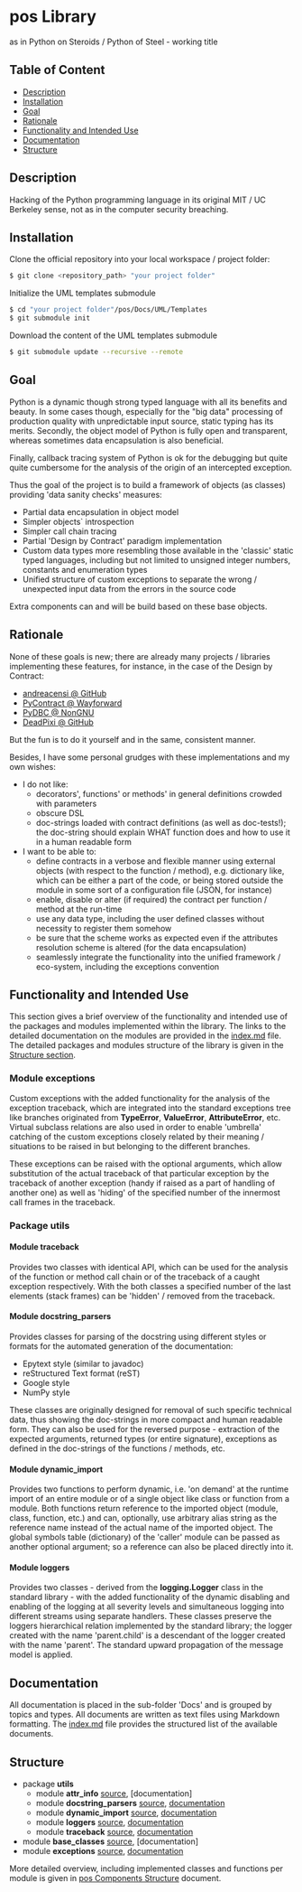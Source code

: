 # pos Library

as in Python on Steroids / Python of Steel - working title

## Table of Content

* [Description](#Description)
* [Installation](#Installation)
* [Goal](#Goal)
* [Rationale](#Rationale)
* [Functionality and Intended Use](#Functionality-and-Intended-Use)
* [Documentation](#Documentation)
* [Structure](#Structure)

## Description

Hacking of the Python programming language in its original MIT / UC Berkeley sense, not as in the computer security breaching.

## Installation

Clone the official repository into your local workspace / project folder:

```bash
$ git clone <repository_path> "your project folder"
```

Initialize the UML templates submodule

```bash
$ cd "your project folder"/pos/Docs/UML/Templates
$ git submodule init
```

Download the content of the UML templates submodule

```bash
$ git submodule update --recursive --remote
```

## Goal

Python is a dynamic though strong typed language with all its benefits and beauty. In some cases though, especially for the "big data" processing of production quality with unpredictable input source, static typing has its merits.
Secondly, the object model of Python is fully open and transparent, whereas sometimes data encapsulation is also beneficial.

Finally, callback tracing system of Python is ok for the debugging but quite quite cumbersome for the analysis of the origin of an intercepted exception.

Thus the goal of the project is to build a framework of objects (as classes) providing 'data sanity checks' measures:

* Partial data encapsulation in object model
* Simpler objects` introspection
* Simpler call chain tracing
* Partial 'Design by Contract' paradigm implementation
* Custom data types more resembling those available in the 'classic' static typed languages, including but not limited to unsigned integer numbers, constants and enumeration types
* Unified structure of custom exceptions to separate the wrong / unexpected input data from the errors in the source code

Extra components can and will be build based on these base objects.

## Rationale

None of these goals is new; there are already many projects / libraries implementing these features, for instance, in the case of the Design by Contract:

* [andreacensi @ GitHub](https://andreacensi.github.io/contracts/)
* [PyContract @ Wayforward](http://www.wayforward.net/pycontract/)
* [PyDBC @ NonGNU](http://www.nongnu.org/pydbc/)
* [DeadPixi @ GitHub](https://github.com/deadpixi/contracts)

But the fun is to do it yourself and in the same, consistent manner.

Besides, I have some personal grudges with these implementations and my own wishes:

* I do not like:
  - decorators', functions' or methods' in general definitions crowded with parameters
  - obscure DSL
  - doc-strings loaded with contract definitions (as well as doc-tests!); the doc-string should explain WHAT function does and how to use it in a human readable form
* I want to be able to:
  - define contracts in a verbose and flexible manner using external objects (with respect to the function / method), e.g. dictionary like, which can be either a part of the code, or being stored outside the module in some sort of a configuration file (JSON, for instance)
  - enable, disable or alter (if required) the contract per function / method at the run-time
  - use any data type, including the user defined classes without necessity to register them somehow
  - be sure that the scheme works as expected even if the attributes resolution scheme is altered (for the data encapsulation)
  - seamlessly integrate the functionality into the unified framework / eco-system, including the exceptions convention

## Functionality and Intended Use

This section gives a brief overview of the functionality and intended use of the packages and modules implemented within the library. The links to the detailed documentation on the modules are provided in the [index.md](./Docs/index.md) file. The detailed packages and modules structure of the library is given in the [Structure section](#structure).

### Module exceptions

Custom exceptions with the added functionality for the analysis of the exception traceback, which are integrated into the standard exceptions tree like branches originated from **TypeError**, **ValueError**, **AttributeError**, etc. Virtual subclass relations are also used in order to enable 'umbrella' catching of the custom exceptions closely related by their meaning / situations to be raised in but belonging to the different branches.

These exceptions can be raised with the optional arguments, which allow substitution of the actual traceback of that particular exception by the traceback of another exception (handy if raised as a part of handling of another one) as well as 'hiding' of the specified number of the innermost call frames in the traceback.

### Package utils

#### Module traceback

Provides two classes with identical API, which can be used for the analysis of the function or method call chain or of the traceback of a caught exception respectively. With the both classes a specified number of the last elements (stack frames) can be 'hidden' / removed from the traceback.

#### Module docstring_parsers

Provides classes for parsing of the docstring using different styles or formats for the automated generation of the documentation:

* Epytext style (similar to javadoc)
* reStructured Text format (reST)
* Google style
* NumPy style

These classes are originally designed for removal of such specific technical data, thus showing the doc-strings in more compact and human readable form. They can also be used for the reversed purpose - extraction of the expected arguments, returned types (or entire signature), exceptions as defined in the doc-strings of the functions / methods, etc.

#### Module dynamic_import

Provides two functions to perform dynamic, i.e. 'on demand' at the runtime import of an entire module or of a single object like class or function from a module. Both functions return reference to the imported object (module, class, function, etc.) and can, optionally, use arbitrary alias string as the reference name instead of the actual name of the imported object. The global symbols table (dictionary) of the 'caller' module can be passed as another optional argument; so a reference can also be placed directly into it.

#### Module loggers

Provides two classes - derived from the **logging.Logger** class in the standard library - with the added functionality of the dynamic disabling and enabling of the logging at all severity levels and simultaneous logging into different streams using separate handlers. These classes preserve the loggers hierarchical relation implemented by the standard library; the logger created with the name 'parent.child' is a descendant of the logger created with the name 'parent'. The standard upward propagation of the message model is applied.

## Documentation

All documentation is placed in the sub-folder 'Docs' and is grouped by topics and types. All documents are written as text files using Markdown formatting. The [index.md](./Docs/index.md) file provides the structured list of the available documents.

## Structure

* package **utils**
  - module **attr_info** [source](./utils/attr_info.py), [documentation]
  - module **docstring_parsers** [source](./utils/docstring_parsers.py), [documentation](./Docs/User_Documentation/UD003_pos.utils.docstring_parsers_Reference.md)
  - module **dynamic_import** [source](./utils/dynamic_import.py), [documentation](./Docs/User_Documentation/UD004_pos.utils.dynamic_import_Reference.md)
  - module **loggers** [source](./utils/loggers.py), [documentation](./Docs/User_Documentation/UD005_pos.utils.loggers_Reference.md)
  - module **traceback** [source](./utils/traceback.py), [documentation](./Docs/User_Documentation/UD001_pos.utils.traceback_Reference.md)
* module **base_classes** [source](./base_classes.py), [documentation]
* module **exceptions** [source](./exceptions.py), [documentation](./Docs/User_Documentation/UD002_pos.exceptions_Reference.md)

More detailed overview, including implemented classes and functions per module is given in [pos Components Structure](./Docs/pos_components_structure.md) document.